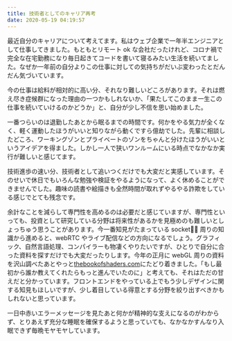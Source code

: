 ```yaml
---
title: 技術者としてのキャリア再考
date: 2020-05-19 04:19:57
---
```


最近自分のキャリアについて考えてます。私はウェブ企業で一年半エンジニアとして仕事してきました。もともとリモート ok な会社だったけれど、コロナ禍で完全な在宅勤務になり毎日起きてコードを書いて寝るみたい生活を続いてました。なぜか一年前の自分よりこの仕事に対しての気持ちがだいぶ変わったとだんだん気づいています。

今の仕事は給料が相対的に高い分、それなり難しいどころがあります。それは燃え尽き症候群になった理由の一つかもしれないか、「果たしてこのまま一生この仕事を続いていけるのかどうか」と、自分が少し不信を思い始めました。

一番つらいのは退勤したあとから眠るまでの時間です。何かをやる気力が全くなく、軽く運動したほうがいいと知りながら動くですら億劫でした。先輩に相談したどころ、ワーキングゾンとプライベートのゾンをちゃんと分けたほうがいいというアイデアを得ました。しかし一人で狭いワンルームにいる時点でなかなか実行が難しいと感じてます。

技術進歩の速い分、技術者として追いつくだけでも大変だと実感しています。そのせいで休日でもいろんな勉強や検証をやるようになって、よく休めることができませんでした。趣味の読書や絵描きも全然時間が取れずやるやる詐欺をしている感じでとても残念です。

余計なことを減らして専門性を高めるのは必要だと感じていますが、専門性といっても、投資として研究している分野は将来性があるかを見極めのも難しいとしょっちゅう思うことがあります。今一番知見がたまっている socket 周りの知識から進めると、webRTC やライブ配信などの方向になるでしょう。グラフィック、自然言語処理、コンパイラーも物凄くやりたいですが、ひとりで自分に合った資料を探すだけでも大変だったりします。今年の正月に webGL 周りの資料を沢山調べたあとやっと[thebookofshaders.com](https://thebookofshaders.com/)にたどり着きました。「もし最初から誰か教えてくれたらもっと進んでいたのに」と考えても、それはただの甘えだと分かっています。フロントエンドをやっている上でもう少しデザインに関する知見もほしいですが、少し着目している得意とする分野を絞り出すべきかもしれないと思っています。

一日中赤いエラーメッセージを見たあと何かが精神的な支えになるのがわからず、とりあえず充分な睡眠を確保するようと思っていても、なかなかすんなり入眠できず毎晩モヤモヤしています。

